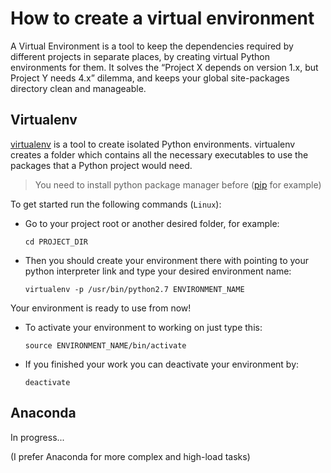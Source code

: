 # How to create a virtual environment

A Virtual Environment is a tool to keep the dependencies required
by different projects in separate places, by creating virtual Python
environments for them. It solves the “Project X depends on version
1.x, but Project Y needs 4.x” dilemma, and keeps your global
site-packages directory clean and manageable.

## Virtualenv

[virtualenv](http://docs.python-guide.org/en/latest/dev/virtualenvs/#virtualenvironments-ref) is a tool to create isolated Python environments.
virtualenv creates a folder which contains all the necessary
executables to use the packages that a Python project would need.

> You need to install python package manager before ([pip](https://pip.pypa.io/en/stable/installing/) for example)

To get started run the following commands (`Linux`):

- Go to your project root or another desired folder, for example:

    `cd PROJECT_DIR`

- Then you should create your environment there with pointing to your
python interpreter link and type your desired environment name:

    `virtualenv -p /usr/bin/python2.7 ENVIRONMENT_NAME`

Your environment is ready to use from now!

- To activate your environment to working on just type this:

    `source ENVIRONMENT_NAME/bin/activate`
    
- If you finished your work you can deactivate your environment by:

    `deactivate`

## Anaconda

In progress... 

(I prefer Anaconda for more complex and high-load tasks)